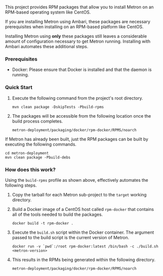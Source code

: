 <!--
Licensed to the Apache Software Foundation (ASF) under one
or more contributor license agreements.  See the NOTICE file
distributed with this work for additional information
regarding copyright ownership.  The ASF licenses this file
to you under the Apache License, Version 2.0 (the
"License"); you may not use this file except in compliance
with the License.  You may obtain a copy of the License at

    http://www.apache.org/licenses/LICENSE-2.0

Unless required by applicable law or agreed to in writing, software
distributed under the License is distributed on an "AS IS" BASIS,
WITHOUT WARRANTIES OR CONDITIONS OF ANY KIND, either express or implied.
See the License for the specific language governing permissions and
limitations under the License.
-->

This project provides RPM packages that allow you to install Metron on an RPM-based operating system like CentOS.

If you are installing Metron using Ambari, these packages are necessary prerequisites when installing on an RPM-based platform like CentOS.

Installing Metron using **only** these packages still leaves a considerable amount of configuration necessary to get Metron running.  Installing with Ambari automates these additional steps.

### Prerequisites

* Docker: Please ensure that Docker is installed and that the daemon is running.

### Quick Start

1. Execute the following command from the project's root directory.
    ```
    mvn clean package -DskipTests -Pbuild-rpms
    ```

1. The packages will be accessible from the following location once the build process completes.
    ```
    metron-deployment/packaging/docker/rpm-docker/RPMS/noarch
    ```   

If Metron has already been built, just the RPM packages can be built by executing the following commands.
  ```
  cd metron-deployment
  mvn clean package -Pbuild-debs
  ```

### How does this work?

Using the `build-rpms` profile as shown above, effectively automates the following steps.

1. Copy the tarball for each Metron sub-project to the `target` working directory.

1. Build a Docker image of a CentOS host called `rpm-docker` that contains all of the tools needed to build the packages.
    ```
    docker build -t rpm-docker .
    ```

1. Execute the `build.sh` script within the Docker container.  The argument passed to the build script is the current version of Metron.
    ```
    docker run -v `pwd`:/root rpm-docker:latest /bin/bash -c ./build.sh <metron-version>
    ```

1. This results in the RPMs being generated within the following directory.
    ```
    metron-deployment/packaging/docker/rpm-docker/RPMS/noarch
    ```
